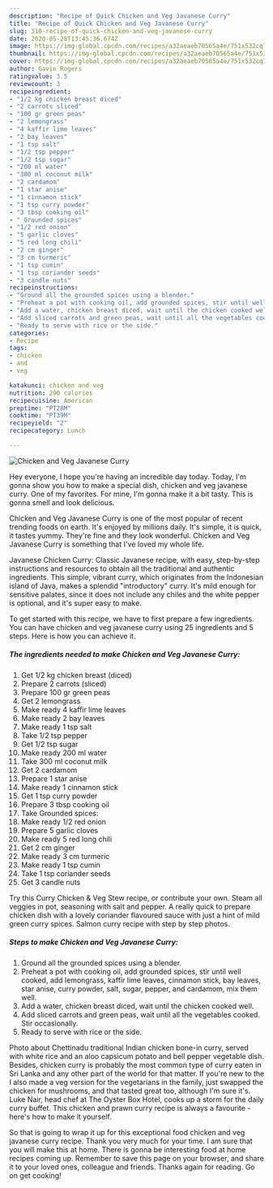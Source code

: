 ```yaml
---
description: "Recipe of Quick Chicken and Veg Javanese Curry"
title: "Recipe of Quick Chicken and Veg Javanese Curry"
slug: 310-recipe-of-quick-chicken-and-veg-javanese-curry
date: 2020-05-28T13:45:36.674Z
image: https://img-global.cpcdn.com/recipes/a32aeaeb70565a4e/751x532cq70/chicken-and-veg-javanese-curry-recipe-main-photo.jpg
thumbnail: https://img-global.cpcdn.com/recipes/a32aeaeb70565a4e/751x532cq70/chicken-and-veg-javanese-curry-recipe-main-photo.jpg
cover: https://img-global.cpcdn.com/recipes/a32aeaeb70565a4e/751x532cq70/chicken-and-veg-javanese-curry-recipe-main-photo.jpg
author: Gavin Rogers
ratingvalue: 3.5
reviewcount: 3
recipeingredient:
- "1/2 kg chicken breast diced"
- "2 carrots sliced"
- "100 gr green peas"
- "2 lemongrass"
- "4 kaffir lime leaves"
- "2 bay leaves"
- "1 tsp salt"
- "1/2 tsp pepper"
- "1/2 tsp sugar"
- "200 ml water"
- "300 ml coconut milk"
- "2 cardamom"
- "1 star anise"
- "1 cinnamon stick"
- "1 tsp curry powder"
- "3 tbsp cooking oil"
- " Grounded spices"
- "1/2 red onion"
- "5 garlic cloves"
- "5 red long chili"
- "2 cm ginger"
- "3 cm turmeric"
- "1 tsp cumin"
- "1 tsp coriander seeds"
- "3 candle nuts"
recipeinstructions:
- "Ground all the grounded spices using a blender."
- "Preheat a pot with cooking oil, add grounded spices, stir until well cooked, add lemongrass, kaffir lime leaves, cinnamon stick, bay leaves, star anise, curry powder, salt, sugar, pepper, and cardamom, mix them well."
- "Add a water, chicken breast diced, wait until the chicken cooked well."
- "Add sliced carrots and green peas, wait until all the vegetables cooked. Stir occasionally."
- "Ready to serve with rice or the side."
categories:
- Recipe
tags:
- chicken
- and
- veg

katakunci: chicken and veg 
nutrition: 290 calories
recipecuisine: American
preptime: "PT28M"
cooktime: "PT39M"
recipeyield: "2"
recipecategory: Lunch

---
```



![Chicken and Veg Javanese Curry](https://img-global.cpcdn.com/recipes/a32aeaeb70565a4e/751x532cq70/chicken-and-veg-javanese-curry-recipe-main-photo.jpg)

Hey everyone, I hope you're having an incredible day today. Today, I'm gonna show you how to make a special dish, chicken and veg javanese curry. One of my favorites. For mine, I'm gonna make it a bit tasty. This is gonna smell and look delicious.

Chicken and Veg Javanese Curry is one of the most popular of recent trending foods on earth. It's enjoyed by millions daily. It's simple, it is quick, it tastes yummy. They're fine and they look wonderful. Chicken and Veg Javanese Curry is something that I've loved my whole life.

Javanese Chicken Curry: Classic Javanese recipe, with easy, step-by-step instructions and resources to obtain all the traditional and authentic ingredients. This simple, vibrant curry, which originates from the Indonesian island of Java, makes a splendid &#34;introductory&#34; curry. It&#39;s mild enough for sensitive palates, since it does not include any chiles and the white pepper is optional, and it&#39;s super easy to make.


To get started with this recipe, we have to first prepare a few ingredients. You can have chicken and veg javanese curry using 25 ingredients and 5 steps. Here is how you can achieve it.

##### The ingredients needed to make Chicken and Veg Javanese Curry:

1. Get 1/2 kg chicken breast (diced)
1. Prepare 2 carrots (sliced)
1. Prepare 100 gr green peas
1. Get 2 lemongrass
1. Make ready 4 kaffir lime leaves
1. Make ready 2 bay leaves
1. Make ready 1 tsp salt
1. Take 1/2 tsp pepper
1. Get 1/2 tsp sugar
1. Make ready 200 ml water
1. Take 300 ml coconut milk
1. Get 2 cardamom
1. Prepare 1 star anise
1. Make ready 1 cinnamon stick
1. Get 1 tsp curry powder
1. Prepare 3 tbsp cooking oil
1. Take  Grounded spices:
1. Make ready 1/2 red onion
1. Prepare 5 garlic cloves
1. Make ready 5 red long chili
1. Get 2 cm ginger
1. Make ready 3 cm turmeric
1. Make ready 1 tsp cumin
1. Take 1 tsp coriander seeds
1. Get 3 candle nuts


Try this Curry Chicken &amp; Veg Stew recipe, or contribute your own. Steam all veggies in pot, seasoning with salt and pepper. A really quick to prepare chicken dish with a lovely coriander flavoured sauce with just a hint of mild green curry spices. Salmon curry recipe with step by step photos. 

##### Steps to make Chicken and Veg Javanese Curry:

1. Ground all the grounded spices using a blender.
1. Preheat a pot with cooking oil, add grounded spices, stir until well cooked, add lemongrass, kaffir lime leaves, cinnamon stick, bay leaves, star anise, curry powder, salt, sugar, pepper, and cardamom, mix them well.
1. Add a water, chicken breast diced, wait until the chicken cooked well.
1. Add sliced carrots and green peas, wait until all the vegetables cooked. Stir occasionally.
1. Ready to serve with rice or the side.


Photo about Chettinadu traditional Indian chicken bone-in curry, served with white rice and an aloo capsicum potato and bell pepper vegetable dish. Besides, chicken curry is probably the most common type of curry eaten in Sri Lanka and any other part of the world for that matter. If you&#39;re new to the I also made a veg version for the vegetarians in the family, just swapped the chicken for mushrooms, and that tasted great too, although I&#39;m sure it&#39;s. Luke Nair, head chef at The Oyster Box Hotel, cooks up a storm for the daily curry buffet. This chicken and prawn curry recipe is always a favourite - here&#39;s how to make it yourself. 

So that is going to wrap it up for this exceptional food chicken and veg javanese curry recipe. Thank you very much for your time. I am sure that you will make this at home. There is gonna be interesting food at home recipes coming up. Remember to save this page on your browser, and share it to your loved ones, colleague and friends. Thanks again for reading. Go on get cooking!
